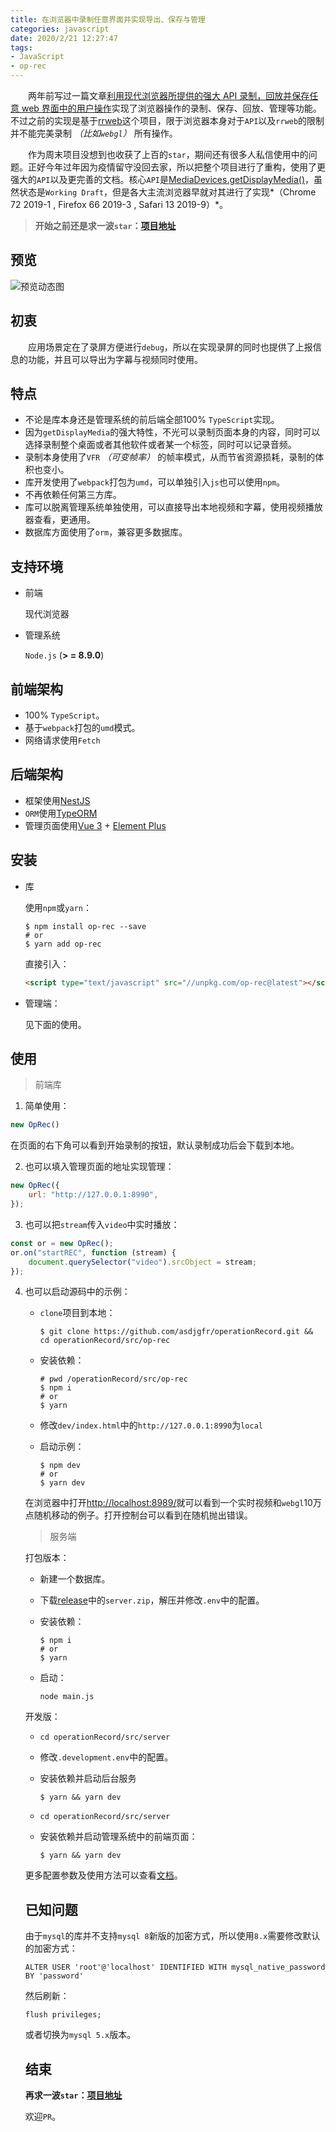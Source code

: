 ```yaml
---
title: 在浏览器中录制任意界面并实现导出、保存与管理
categories: javascript
date: 2020/2/21 12:27:47
tags:
- JavaScript
- op-rec
---
```


&emsp;&emsp;两年前写过一篇文章[利用现代浏览器所提供的强大 API 录制，回放并保存任意 web 界面中的用户操作](https://juejin.cn/post/6844903769226870798)实现了浏览器操作的录制、保存、回放、管理等功能。不过之前的实现是基于[rrweb](https://www.rrweb.io/)这个项目，限于浏览器本身对于`API`以及`rrweb`的限制并不能完美录制 *（比如`webgl`）* 所有操作。

&emsp;&emsp;作为周末项目没想到也收获了上百的`star`，期间还有很多人私信使用中的问题。正好今年过年因为疫情留守没回去家，所以把整个项目进行了重构，使用了更强大的`API`以及更完善的文档。核心`API`是[MediaDevices.getDisplayMedia()](https://developer.mozilla.org/zh-CN/docs/Web/API/MediaDevices/getDisplayMedia)，虽然状态是`Working Draft`，但是各大主流浏览器早就对其进行了实现*（Chrome 72 2019-1 , Firefox 66 2019-3 , Safari 13 2019-9）*。



>  **开始之前还是求一波`star`：[项目地址](https://github.com/asdjgfr/operationRecord)**



## 预览

![预览动态图](https://image.2077tech.com/uploads/big/b4c16855a157b8afd9a12634f32a3496.gif)

## 初衷

&emsp;&emsp;应用场景定在了录屏方便进行`debug`，所以在实现录屏的同时也提供了上报信息的功能，并且可以导出为字幕与视频同时使用。

## 特点

- 不论是库本身还是管理系统的前后端全部100% `TypeScript`实现。
- 因为`getDisplayMedia`的强大特性，不光可以录制页面本身的内容，同时可以选择录制整个桌面或者其他软件或者某一个标签，同时可以记录音频。
- 录制本身使用了`VFR` *（可变帧率）* 的帧率模式，从而节省资源损耗，录制的体积也变小。
- 库开发使用了`webpack`打包为`umd`，可以单独引入`js`也可以使用`npm`。
- 不再依赖任何第三方库。
- 库可以脱离管理系统单独使用，可以直接导出本地视频和字幕，使用视频播放器查看，更通用。
- 数据库方面使用了`orm`，兼容更多数据库。

## 支持环境

- 前端

  现代浏览器

- 管理系统

  `Node.js` (**> = 8.9.0**)

## 前端架构

- 100% `TypeScript`。
- 基于`webpack`打包的`umd`模式。
- 网络请求使用`Fetch`

## 后端架构

- 框架使用[NestJS](https://nestjs.com/)
- `ORM`使用[TypeORM](https://typeorm.io/)
- 管理页面使用[Vue 3](https://v3.vuejs.org/) + [Element Plus](https://element-plus.org/)

## 安装

- 库

  使用`npm`或`yarn`：

  ```shell
  $ npm install op-rec --save
  # or
  $ yarn add op-rec
  ```

  直接引入：

  ```html
  <script type="text/javascript" src="//unpkg.com/op-rec@latest"></script>
  ```

- 管理端：

  见下面的使用。

## 使用

> 前端库

1. 简单使用：

```javascript
new OpRec()
```

在页面的右下角可以看到开始录制的按钮，默认录制成功后会下载到本地。

2. 也可以填入管理页面的地址实现管理：

```javascript
new OpRec({
    url: "http://127.0.0.1:8990",
});
```

3. 也可以把`stream`传入`video`中实时播放：

```javascript
const or = new OpRec();
or.on("startREC", function (stream) {
    document.querySelector("video").srcObject = stream;
});
```

4. 也可以启动源码中的示例：

   - `clone`项目到本地：

     ```shell
     $ git clone https://github.com/asdjgfr/operationRecord.git && cd operationRecord/src/op-rec
     ```

   - 安装依赖：

     ```shell
     # pwd /operationRecord/src/op-rec
     $ npm i
     # or
     $ yarn
     ```

   - 修改`dev/index.html`中的`http://127.0.0.1:8990`为`local`

   - 启动示例：

     ```shell
     $ npm dev
     # or
     $ yarn dev
     ```

   在浏览器中打开[http://localhost:8989/](http://localhost:8989/)就可以看到一个实时视频和`webgl`10万点随机移动的例子。打开控制台可以看到在随机抛出错误。

   > 服务端

   打包版本：

   - 新建一个数据库。

   - 下载[release](https://github.com/asdjgfr/operationRecord/releases)中的`server.zip`，解压并修改`.env`中的配置。

   - 安装依赖：

     ```shell
     $ npm i
     # or
     $ yarn
     ```

   - 启动：

     ```shell
     node main.js
     ```

   开发版：

   - `cd operationRecord/src/server`

   - 修改`.development.env`中的配置。

   - 安装依赖并启动后台服务

     ```shell
     $ yarn && yarn dev
     ```

   - `cd operationRecord/src/server`

   - 安装依赖并启动管理系统中的前端页面：

     ```shell
     $ yarn && yarn dev
     ```

   更多配置参数及使用方法可以查看[文档](https://github.com/asdjgfr/operationRecord#oprec)。

   ## 已知问题

   ​        由于`mysql`的库并不支持`mysql 8`新版的加密方式，所以使用`8.x`需要修改默认的加密方式：

   ```mysql
   ALTER USER 'root'@'localhost' IDENTIFIED WITH mysql_native_password BY 'password'
   ```

   然后刷新：

   ```mysql
   flush privileges;
   ```

   或者切换为`mysql 5.x`版本。

   ## 结束

   **再求一波`star`：[项目地址](https://github.com/asdjgfr/operationRecord)**

   欢迎`PR`。